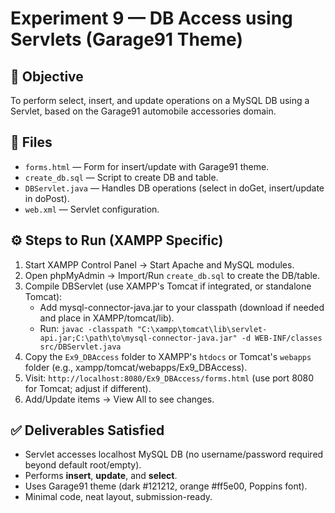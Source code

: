 # Experiment 9 — DB Access using Servlets (Garage91 Theme)

## 🎯 Objective
To perform select, insert, and update operations on a MySQL DB using a Servlet, based on the Garage91 automobile accessories domain.

## 🧩 Files
- `forms.html` — Form for insert/update with Garage91 theme.
- `create_db.sql` — Script to create DB and table.
- `DBServlet.java` — Handles DB operations (select in doGet, insert/update in doPost).
- `web.xml` — Servlet configuration.

## ⚙️ Steps to Run (XAMPP Specific)
1. Start XAMPP Control Panel → Start Apache and MySQL modules.
2. Open phpMyAdmin[](http://localhost/phpmyadmin) → Import/Run `create_db.sql` to create the DB/table.
3. Compile DBServlet (use XAMPP's Tomcat if integrated, or standalone Tomcat):
   - Add mysql-connector-java.jar to your classpath (download if needed and place in XAMPP/tomcat/lib).
   - Run: `javac -classpath "C:\xampp\tomcat\lib\servlet-api.jar;C:\path\to\mysql-connector-java.jar" -d WEB-INF/classes src/DBServlet.java`
4. Copy the `Ex9_DBAccess` folder to XAMPP's `htdocs` or Tomcat's `webapps` folder (e.g., xampp/tomcat/webapps/Ex9_DBAccess).
5. Visit: `http://localhost:8080/Ex9_DBAccess/forms.html` (use port 8080 for Tomcat; adjust if different).
6. Add/Update items → View All to see changes.

## ✅ Deliverables Satisfied
- Servlet accesses localhost MySQL DB (no username/password required beyond default root/empty).
- Performs **insert**, **update**, and **select**.
- Uses Garage91 theme (dark #121212, orange #ff5e00, Poppins font).
- Minimal code, neat layout, submission-ready.